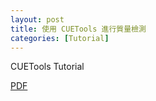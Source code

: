 ```yaml
---
layout: post
title: 使用 CUETools 進行質量檢測
categories: [Tutorial]
---
```

CUETools Tutorial

[PDF](/maples/assets/CUEToolsTutorial.pdf)